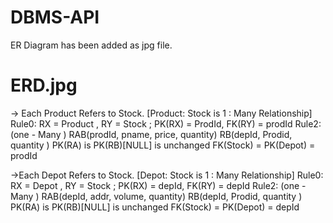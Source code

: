 # DBMS-API

ER Diagram has been added as jpg file.

# ERD.jpg


-> Each Product Refers to Stock. [Product: Stock is  1 : Many Relationship]
Rule0:     RX = Product ,  RY = Stock ;  PK(RX) = ProdId,  FK(RY) = prodId
Rule2:  (one - Many )
RAB(prodId, pname, price, quantity)
RB(depId, Prodid, quantity )
PK(RA) is PK(RB)[NULL] is unchanged
FK(Stock) = PK(Depot) = prodId
 
->Each Depot Refers to Stock. [Depot: Stock is 1 : Many Relationship]
Rule0:     RX = Depot ,  RY = Stock ;  PK(RX) = depId,  FK(RY) = depId 
Rule2:  (one - Many )
RAB(depId, addr, volume, quantity)
RB(depId, Prodid, quantity )
PK(RA) is PK(RB)[NULL] is unchanged
FK(Stock) = PK(Depot) = depId
